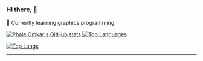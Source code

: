 ### Hi there, 👋

🌱 Currently learning graphics programming.

[![Phale Omkar's GitHub stats](https://github-readme-stats.vercel.app/api?username=phaleomkar&count_private=true&show_icons=true&theme=github_dark)](https://github.com/phaleomkar/github-readme-stats) [![Top Languages](https://github-readme-stats.vercel.app/api/top-langs/?username=phaleomkar&layout=compact&count_private=true&show_icons=true&theme=github_dark)](https://github.com/phaleomkar/github-readme-stats)

[![Top Langs](https://github-readme-stats.vercel.app/api/top-langs/?username=phaleomkar&langs_count=8)](https://github.com/phaleomkar/github-readme-stats)


<!-- <p align="center"> <img src="https://github-readme-stats.vercel.app/api?username=PhaleOmkar&show_icons=true&theme=" alt="PhaleOmkar" /> -->  
---

<!--
**PhaleOmkar/PhaleOmkar** is a ✨ _special_ ✨ repository because its `README.md` (this file) appears on your GitHub profile.

Here are some ideas to get you started:

- 🔭 I’m currently working on ...
- 🌱 I’m currently learning ...
- 👯 I’m looking to collaborate on ...
- 🤔 I’m looking for help with ...
- 💬 Ask me about ...
- 📫 How to reach me: ...
- 😄 Pronouns: ...
- ⚡ Fun fact: ...
-->

